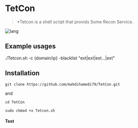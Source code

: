 # TetCon
>*Tetcon is a shell script that provids Some Recon Service.

![lang](https://img.shields.io/badge/Bash-Script-yellow)

## Example usages
./Tetcon.sh -c {domain/ip} -blacklist "ext|ext|ext...|ext"



## Installation
```
git clone https://github.com/mahdihamedi79/TetCon.git
```
and
```
cd TetCon
```
```
sudo chmod +x Tetcon.sh
```

#### Test

